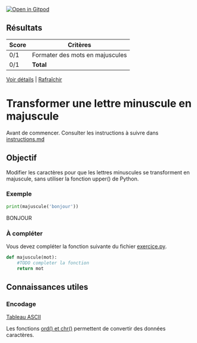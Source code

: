 [![Open in Gitpod](https://gitpod.io/button/open-in-gitpod.svg)](https://gitpod-redirect-0.herokuapp.com/)

































## Résultats
Score | Critères
--- | ---
0/1 | Formater des mots en majuscules
0/1 | **Total**

[Voir détails](./logs/tests_results.txt) | [Rafraîchir](../../)
# Transformer une lettre minuscule en majuscule

Avant de commencer. Consulter les instructions à suivre dans [instructions.md](instructions.md)

## Objectif

Modifier les caractères pour que les lettres minuscules se transforment en majuscule, sans utiliser la fonction upper() de Python.

### Exemple
```python
print(majuscule('bonjour'))
```
BONJOUR

### À compléter
Vous devez compléter la fonction suivante du fichier [exercice.py](exercice.py).

```python
def majuscule(mot):
    #TODO completer la fonction
    return mot
```

## Connaissances utiles

### Encodage
[Tableau ASCII](http://www.asciitable.com/)

Les fonctions [ord() et chr()](https://docs.python.org/3.4/library/functions.html?highlight=ord) permettent de convertir des données caractères.
